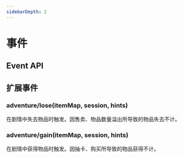 ```yaml
---
sidebarDepth: 2
---
```


# 事件

## Event API

## 扩展事件

### adventure/lose(itemMap, session, hints)

在剧情中失去物品时触发。因售卖、物品数量溢出所导致的物品失去不计。

### adventure/gain(itemMap, session, hints)

在剧情中获得物品时触发。因抽卡、购买所导致的物品获得不计。


